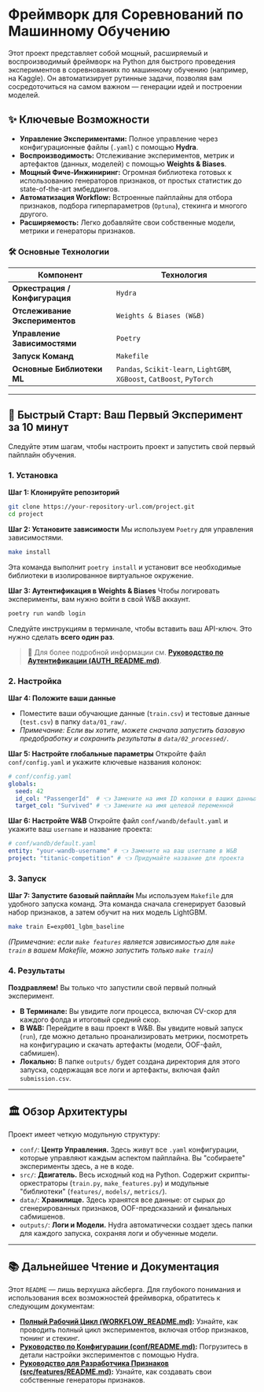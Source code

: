 # Фреймворк для Соревнований по Машинному Обучению

Этот проект представляет собой мощный, расширяемый и воспроизводимый фреймворк на Python для быстрого проведения экспериментов в соревнованиях по машинному обучению (например, на Kaggle). Он автоматизирует рутинные задачи, позволяя вам сосредоточиться на самом важном — генерации идей и построении моделей.

## ✨ Ключевые Возможности

*   **Управление Экспериментами:** Полное управление через конфигурационные файлы (`.yaml`) с помощью **Hydra**.
*   **Воспроизводимость:** Отслеживание экспериментов, метрик и артефактов (данных, моделей) с помощью **Weights & Biases**.
*   **Мощный Фиче-Инжиниринг:** Огромная библиотека готовых к использованию генераторов признаков, от простых статистик до state-of-the-art эмбеддингов.
*   **Автоматизация Workflow:** Встроенные пайплайны для отбора признаков, подбора гиперпараметров (`Optuna`), стекинга и многого другого.
*   **Расширяемость:** Легко добавляйте свои собственные модели, метрики и генераторы признаков.

### 🛠️ Основные Технологии

| Компонент                  | Технология                                                              |
| -------------------------- | ----------------------------------------------------------------------- |
| **Оркестрация / Конфигурация** | `Hydra`                                                                 |
| **Отслеживание Экспериментов** | `Weights & Biases (W&B)`                                                |
| **Управление Зависимостями** | `Poetry`                                                                |
| **Запуск Команд**          | `Makefile`                                                              |
| **Основные Библиотеки ML** | `Pandas`, `Scikit-learn`, `LightGBM`, `XGBoost`, `CatBoost`, `PyTorch`    |

---

## 🚀 Быстрый Старт: Ваш Первый Эксперимент за 10 минут

Следуйте этим шагам, чтобы настроить проект и запустить свой первый пайплайн обучения.

### 1. Установка

**Шаг 1: Клонируйте репозиторий**
```bash
git clone https://your-repository-url.com/project.git
cd project
```

**Шаг 2: Установите зависимости**
Мы используем `Poetry` для управления зависимостями.
```bash
make install
```
Эта команда выполнит `poetry install` и установит все необходимые библиотеки в изолированное виртуальное окружение.

**Шаг 3: Аутентификация в Weights & Biases**
Чтобы логировать эксперименты, вам нужно войти в свой W&B аккаунт.
```bash
poetry run wandb login
```
Следуйте инструкциям в терминале, чтобы вставить ваш API-ключ. Это нужно сделать **всего один раз**.
> 📖 Для более подробной информации см. **[Руководство по Аутентификации (AUTH_README.md)](./AUTH_README.md)**.

### 2. Настройка

**Шаг 4: Положите ваши данные**
*   Поместите ваши обучающие данные (`train.csv`) и тестовые данные (`test.csv`) в папку `data/01_raw/`.
*   *Примечание: Если вы хотите, можете сначала запустить базовую предобработку и сохранить результаты в `data/02_processed/`.*

**Шаг 5: Настройте глобальные параметры**
Откройте файл `conf/config.yaml` и укажите ключевые названия колонок:
```yaml
# conf/config.yaml
globals:
  seed: 42
  id_col: "PassengerId"  # 👈 Замените на имя ID колонки в ваших данных
  target_col: "Survived" # 👈 Замените на имя целевой переменной
```

**Шаг 6: Настройте W&B**
Откройте файл `conf/wandb/default.yaml` и укажите ваш `username` и название проекта:
```yaml
# conf/wandb/default.yaml
entity: "your-wandb-username" # 👈 Замените на ваш username в W&B
project: "titanic-competition" # 👈 Придумайте название для проекта
```

### 3. Запуск

**Шаг 7: Запустите базовый пайплайн**
Мы используем `Makefile` для удобного запуска команд. Эта команда сначала сгенерирует базовый набор признаков, а затем обучит на них модель LightGBM.

```bash
make train E=exp001_lgbm_baseline
```
*(Примечание: если `make features` является зависимостью для `make train` в вашем Makefile, можно запустить только `make train`)*

### 4. Результаты

**Поздравляем!** Вы только что запустили свой первый полный эксперимент.
*   **В Терминале:** Вы увидите логи процесса, включая CV-скор для каждого фолда и итоговый средний скор.
*   **В W&B:** Перейдите в ваш проект в W&B. Вы увидите новый запуск (`run`), где можно детально проанализировать метрики, посмотреть на конфигурацию и скачать артефакты (модели, OOF-файл, сабмишен).
*   **Локально:** В папке `outputs/` будет создана директория для этого запуска, содержащая все логи и артефакты, включая файл `submission.csv`.

---

## 🏛️ Обзор Архитектуры

Проект имеет четкую модульную структуру:

*   `conf/`: **Центр Управления.** Здесь живут все `.yaml` конфигурации, которые управляют каждым аспектом пайплайна. Вы "собираете" эксперименты здесь, а не в коде.
*   `src/`: **Двигатель.** Весь исходный код на Python. Содержит скрипты-оркестраторы (`train.py`, `make_features.py`) и модульные "библиотеки" (`features/`, `models/`, `metrics/`).
*   `data/`: **Хранилище.** Здесь хранятся все данные: от сырых до сгенерированных признаков, OOF-предсказаний и финальных сабмишенов.
*   `outputs/`: **Логи и Модели.** Hydra автоматически создает здесь папки для каждого запуска, сохраняя логи и обученные модели.

---

## 📚 Дальнейшее Чтение и Документация

Этот `README` — лишь верхушка айсберга. Для глубокого понимания и использования всех возможностей фреймворка, обратитесь к следующим документам:

*   **[Полный Рабочий Цикл (WORKFLOW_README.md)](./WORKFLOW_README.md):** Узнайте, как проводить полный цикл экспериментов, включая отбор признаков, тюнинг и стекинг.
*   **[Руководство по Конфигурации (conf/README.md)](./conf/README.md):** Погрузитесь в детали настройки экспериментов с помощью Hydra.
*   **[Руководство для Разработчика Признаков (src/features/README.md)](./src/features/README.md):** Узнайте, как создавать свои собственные генераторы признаков.
